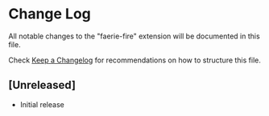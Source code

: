 # Change Log

All notable changes to the "faerie-fire" extension will be documented in this file.

Check [Keep a Changelog](http://keepachangelog.com/) for recommendations on how to structure this file.

## [Unreleased]

- Initial release
